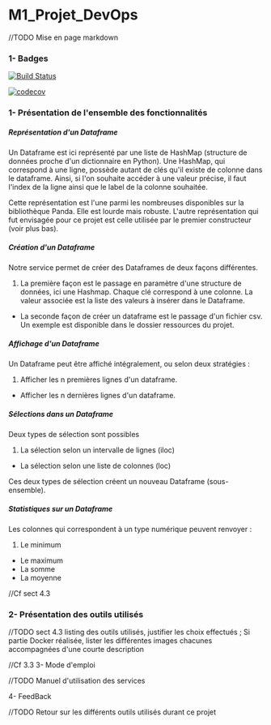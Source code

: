 # M1_Projet_DevOps

//TODO Mise en page markdown

### 1- Badges

[![Build Status](https://travis-ci.com/MaximeDeus/M1_Projet_DevOps.svg?branch=master)](https://travis-ci.com/MaximeDeus/M1_Projet_DevOps)

[![codecov](https://codecov.io/gh/MaximeDeus/M1_Projet_DevOps/branch/master/graph/badge.svg)](https://codecov.io/gh/MaximeDeus/M1_Projet_DevOps)


### 1- Présentation de l'ensemble des fonctionnalités

##### Représentation d'un Dataframe

Un Dataframe est ici représenté par une liste de HashMap (structure de données proche d'un dictionnaire en Python).
Une HashMap, qui correspond à une ligne, possède autant de clés qu'il existe de colonne dans le dataframe.
Ainsi, si l'on souhaite accéder à une valeur précise, il faut l'index de la ligne ainsi que le label de la colonne souhaitée.

Cette représentation est l'une parmi les nombreuses disponibles sur la bibliothèque Panda. Elle est lourde mais robuste.
L'autre représentation qui fut envisagée pour ce projet est celle utilisée par le premier constructeur (voir plus bas).

##### Création d'un Dataframe
Notre service permet de créer des Dataframes de deux façons différentes.

1. La première façon est le passage en paramètre d'une structure de données, ici une Hashmap.
Chaque clé correspond à une colonne. La valeur associée est la liste des valeurs à insérer dans le Dataframe.

- La seconde façon de créer un dataframe est le passage d'un fichier csv. Un exemple est disponible dans le dossier ressources du projet.

##### Affichage d'un Dataframe

Un Dataframe peut être affiché intégralement, ou selon deux stratégies :

1. Afficher les n premières lignes d'un dataframe.
- Afficher les n dernières lignes d'un dataframe.

##### Sélections dans un Dataframe
Deux types de sélection sont possibles

1. La sélection selon un intervalle de lignes (iloc)
- La sélection selon une liste de colonnes (loc)

Ces deux types de sélection créent un nouveau Dataframe (sous-ensemble).

##### Statistiques sur un Dataframe
Les colonnes qui correspondent à un type numérique peuvent renvoyer :

1. Le minimum
- Le maximum
- La somme
- La moyenne

//Cf sect 4.3
### 2- Présentation des outils utilisés

//TODO sect 4.3 listing des outils utilisés, justifier les choix effectués ; Si partie Docker réalisée, lister les différentes images chacunes accompagnées d'une courte description



//Cf 3.3
3- Mode d'emploi

//TODO Manuel d'utilisation des services

4- FeedBack

//TODO Retour sur les différents outils utilisés durant ce projet
